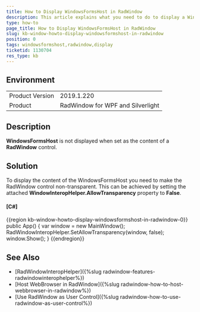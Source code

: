 ```yaml
---
title: How to Display WindowsFormsHost in RadWindow
description: This article explains what you need to do to display a WindowsFormsHost element in RadWindow.
type: how-to
page_title: How to Display WindowsFormsHost in RadWindow
slug: kb-window-howto-display-windowsformshost-in-radwindow
position: 0
tags: windowsformshost,radwindow,display
ticketid: 1130704
res_type: kb
---
```


## Environment
<table>
	<tr>
		<td>Product Version</td>
		<td>2019.1.220</td>
	</tr>
	<tr>
		<td>Product</td>
		<td>RadWindow for WPF and Silverlight</td>
	</tr>
</table>

## Description

**WindowsFormsHost** is not displayed when set as the content of a **RadWindow** control.

## Solution

To display the content of the WindowsFormsHost you need to make the RadWindow control non-transparent. This can be achieved by setting the attached **WindowInteropHelper.AllowTransparency** property to **False**.

#### __[C#]__
{{region kb-window-howto-display-windowsformshost-in-radwindow-0}}
	public App()
	{
		var window = new MainWindow();
		RadWindowInteropHelper.SetAllowTransparency(window, false);
		window.Show();
	}
{{endregion}}

## See Also

* [RadWindowInteropHelper]({%slug radwindow-features-radwindowinterophelper%})
* [Host WebBrowser in RadWindow]({%slug radwindow-how-to-host-webbrowser-in-radwindow%})
* [Use RadWindow as User Control]({%slug radwindow-how-to-use-radwindow-as-user-control%})
